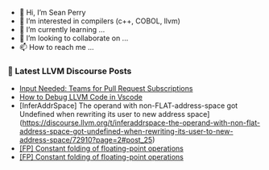 - 👋 Hi, I’m Sean Perry
- 👀 I’m interested in compilers (c++, COBOL, llvm)
- 🌱 I’m currently learning ...
- 💞️ I’m looking to collaborate on ...
- 📫 How to reach me ...

<!---
s66perry/s66perry is a ✨ special ✨ repository because its `README.md` (this file) appears on your GitHub profile.
You can click the Preview link to take a look at your changes.
--->
### 📕 Latest LLVM Discourse Posts

<!-- DISCOURSE-LLVM:START -->
- [Input Needed: Teams for Pull Request Subscriptions](https://discourse.llvm.org/t/input-needed-teams-for-pull-request-subscriptions/73116?page=3#post_41)
- [How to Debug LLVM Code in Vscode](https://discourse.llvm.org/t/how-to-debug-llvm-code-in-vscode/73127#post_3)
- [InferAddrSpace] The operand with non-FLAT-address-space got Undefined when rewriting its user to new address space](https://discourse.llvm.org/t/inferaddrspace-the-operand-with-non-flat-address-space-got-undefined-when-rewriting-its-user-to-new-address-space/72910?page=2#post_25)
- [[FP] Constant folding of floating-point operations](https://discourse.llvm.org/t/fp-constant-folding-of-floating-point-operations/73138#post_5)
- [[FP] Constant folding of floating-point operations](https://discourse.llvm.org/t/fp-constant-folding-of-floating-point-operations/73138#post_4)
<!-- DISCOURSE-LLVM:END -->
